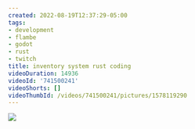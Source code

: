 ```yaml
---
created: 2022-08-19T12:37:29-05:00
tags:
- development
- flambe
- godot
- rust
- twitch
title: inventory system rust coding
videoDuration: 14936
videoId: '741500241'
videoShorts: []
videoThumbId: /videos/741500241/pictures/1578119290
---
```


![](20220819173729.jpg)
